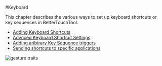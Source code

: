 #Keyboard

This chapter describes the various ways to set up keyboard shortcuts or key sequences in BetterTouchTool.

* [Adding Keyboard Shortcuts](normal_keyboard_shortcuts.md)
* [Advnced Keyboard Shortcut Settings](advanced_shortcut_settings.md)
* [Adding aribtrary Key Sequence triggers](key_sequences.md)
* [Sending shortcuts to specific applications](sending_shortcuts_to_specific.md)


![gesture traits](media/keyboard_overview.png)

